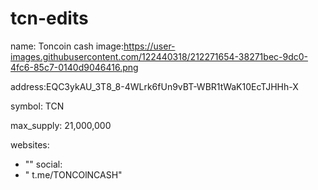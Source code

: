 # tcn-edits
name: Toncoin cash 
image:https://user-images.githubusercontent.com/122440318/212271654-38271bec-9dc0-4fc6-85c7-0140d9046416.png

address:EQC3ykAU_3T8_8-4WLrk6fUn9vBT-WBR1tWaK10EcTJHHh-X

symbol: TCN

max_supply: 21,000,000

websites:
  - ""
social:
  - " t.me/TONCOlNCASH"

